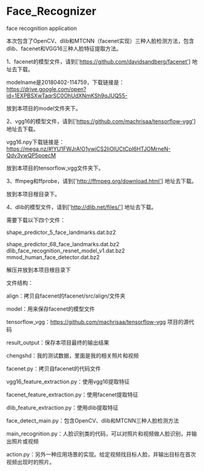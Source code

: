 # Face_Recognizer
face recognition application

本次包含了OpenCV、dlib和MTCNN（facenet实现）三种人脸检测方法，包含dlib、facenet和VGG16三种人脸特征提取方法。

1、facenet的模型文件，请到['https://github.com/davidsandberg/facenet'] 地址去下载。

modelname是20180402-114759，下载链接是：https://drive.google.com/open?id=1EXPBSXwTaqrSC0OhUdXNmKSh9qJUQ55-

放到本项目的model文件夹下。

2、vgg16的模型文件，请到['https://github.com/machrisaa/tensorflow-vgg'] 地址去下载。

vgg16.npy下载链接是：https://mega.nz/#!YU1FWJrA!O1ywiCS2IiOlUCtCpI6HTJOMrneN-Qdv3ywQP5poecM

放到本项目的tensorflow_vgg文件夹下。

3、ffmpeg和ffprobe，请到['http://ffmpeg.org/download.html'] 地址去下载。

放到本项目根目录下。

4、dlib的模型文件，请到['http://dlib.net/files/'] 地址去下载。

需要下载以下四个文件：

shape_predictor_5_face_landmarks.dat.bz2

shape_predictor_68_face_landmarks.dat.bz2  
 	  dlib_face_recognition_resnet_model_v1.dat.bz2    
	   mmod_human_face_detector.dat.bz2  

解压并放到本项目根目录下

文件结构：

align：拷贝自facenet的facenet/src/align/文件夹

model：用来保存facenet的模型文件

tensorflow_vgg：https://github.com/machrisaa/tensorflow-vgg 项目的源代码

result_output：保存本项目最终的输出结果

chengshd：我的测试数据，里面是我的相关照片和视频

facenet.py：拷贝自facenet的代码文件

vgg16_feature_extraction.py：使用vgg16提取特征

facenet_feature_extraction.py：使用facenet提取特征

dlib_feature_extraction.py：使用dlib提取特征

face_detect_main.py：包含OpenCV、dlib和MTCNN三种人脸检测方法

main_recognition.py：人脸识别类的代码，可以对照片和视频做人脸识别，并输出照片或视频

action.py：另外一种应用场景的实现。给定视频找目标人脸，并输出目标在首次视频出现时的照片。

